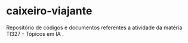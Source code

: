 # caixeiro-viajante
Repositório de códigos e documentos referentes a atividade da matéria TI327 - Tópicos em IA .
